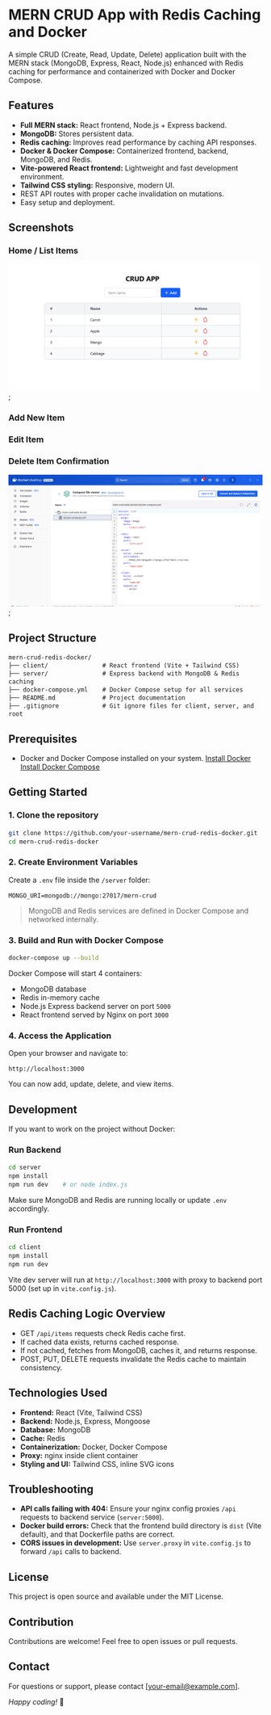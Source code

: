 # MERN CRUD App with Redis Caching and Docker

A simple CRUD (Create, Read, Update, Delete) application built with the MERN stack (MongoDB, Express, React, Node.js) enhanced with Redis caching for performance and containerized with Docker and Docker Compose.

## Features

- **Full MERN stack:** React frontend, Node.js + Express backend.
- **MongoDB:** Stores persistent data.
- **Redis caching:** Improves read performance by caching API responses.
- **Docker \& Docker Compose:** Containerized frontend, backend, MongoDB, and Redis.
- **Vite-powered React frontend:** Lightweight and fast development environment.
- **Tailwind CSS styling:** Responsive, modern UI.
- REST API routes with proper cache invalidation on mutations.
- Easy setup and deployment.


## Screenshots

### Home / List Items
![Alt text describing image](./docs/screenshots/01.png);

### Add New Item

### Edit Item

### Delete Item Confirmation
![Alt text describing image](./docs/screenshots/02.png);
## Project Structure

```
mern-crud-redis-docker/
├── client/               # React frontend (Vite + Tailwind CSS)
├── server/               # Express backend with MongoDB & Redis caching
├── docker-compose.yml    # Docker Compose setup for all services
├── README.md             # Project documentation
├── .gitignore            # Git ignore files for client, server, and root
```


## Prerequisites

- Docker and Docker Compose installed on your system.
[Install Docker](https://docs.docker.com/get-docker/)
[Install Docker Compose](https://docs.docker.com/compose/install/)


## Getting Started

### 1. Clone the repository

```bash
git clone https://github.com/your-username/mern-crud-redis-docker.git
cd mern-crud-redis-docker
```


### 2. Create Environment Variables

Create a `.env` file inside the `/server` folder:

```env
MONGO_URI=mongodb://mongo:27017/mern-crud
```

> MongoDB and Redis services are defined in Docker Compose and networked internally.

### 3. Build and Run with Docker Compose

```bash
docker-compose up --build
```

Docker Compose will start 4 containers:

- MongoDB database
- Redis in-memory cache
- Node.js Express backend server on port `5000`
- React frontend served by Nginx on port `3000`


### 4. Access the Application

Open your browser and navigate to:

```
http://localhost:3000
```

You can now add, update, delete, and view items.

## Development

If you want to work on the project without Docker:

### Run Backend

```bash
cd server
npm install
npm run dev    # or node index.js
```

Make sure MongoDB and Redis are running locally or update `.env` accordingly.

### Run Frontend

```bash
cd client
npm install
npm run dev
```

Vite dev server will run at `http://localhost:3000` with proxy to backend port 5000 (set up in `vite.config.js`).

## Redis Caching Logic Overview

- GET `/api/items` requests check Redis cache first.
- If cached data exists, returns cached response.
- If not cached, fetches from MongoDB, caches it, and returns response.
- POST, PUT, DELETE requests invalidate the Redis cache to maintain consistency.


## Technologies Used

- **Frontend:** React (Vite, Tailwind CSS)
- **Backend:** Node.js, Express, Mongoose
- **Database:** MongoDB
- **Cache:** Redis
- **Containerization:** Docker, Docker Compose
- **Proxy:** nginx inside client container
- **Styling and UI:** Tailwind CSS, inline SVG icons


## Troubleshooting

- **API calls failing with 404:**
Ensure your nginx config proxies `/api` requests to backend service (`server:5000`).
- **Docker build errors:**
Check that the frontend build directory is `dist` (Vite default), and that Dockerfile paths are correct.
- **CORS issues in development:**
Use `server.proxy` in `vite.config.js` to forward `/api` calls to backend.


## License

This project is open source and available under the MIT License.

## Contribution

Contributions are welcome! Feel free to open issues or pull requests.

## Contact

For questions or support, please contact [your-email@example.com].

*Happy coding!* 🚀


